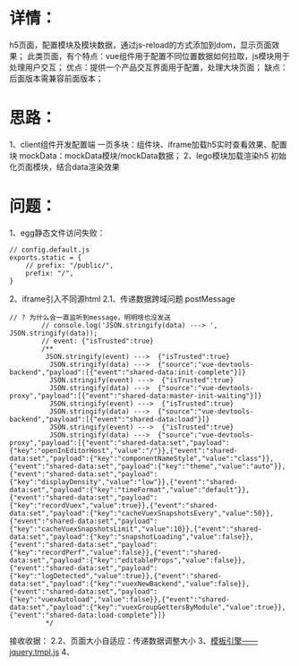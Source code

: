 # 详情：
h5页面，配置模块及模块数据，通过js-reload的方式添加到dom，显示页面效果；
此类页面，有个特点：vue组件用于配置不同位置数据如何拉取，js模块用于处理用户交互；
优点：提供一个产品交互界面用于配置，处理大块页面；
缺点：后面版本需兼容前面版本；
# 思路：
1、client组件开发配置端
一页多块：组件块、iframe加载h5实时查看效果、配置块
mockData：mockData模块/mockData数据；
2、lego模块加载渲染h5
初始化页面模块，结合data渲染效果

# 问题：
1、egg静态文件访问失败：
```
// config.default.js
exports.static = {
    // prefix: "/public/",
    prefix: "/",
}
```
2、iframe引入不同源html
2.1、传递数据跨域问题
postMessage
```
// ? 为什么会一直监听到message，明明啥也没发送
        // console.log('JSON.stringify(data) ---> ', JSON.stringify(data));
        // event: {"isTrusted":true}
        /**
         JSON.stringify(event) --->  {"isTrusted":true}
          JSON.stringify(data) --->  {"source":"vue-devtools-backend","payload":[{"event":"shared-data:init-complete"}]}
          JSON.stringify(event) --->  {"isTrusted":true}
          JSON.stringify(data) --->  {"source":"vue-devtools-proxy","payload":[{"event":"shared-data:master-init-waiting"}]}
          JSON.stringify(event) --->  {"isTrusted":true}
          JSON.stringify(data) --->  {"source":"vue-devtools-backend","payload":[{"event":"shared-data:load"}]}
          JSON.stringify(event) --->  {"isTrusted":true}
          JSON.stringify(data) --->  {"source":"vue-devtools-proxy","payload":[{"event":"shared-data:set","payload":{"key":"openInEditorHost","value":"/"}},{"event":"shared-data:set","payload":{"key":"componentNameStyle","value":"class"}},{"event":"shared-data:set","payload":{"key":"theme","value":"auto"}},{"event":"shared-data:set","payload":{"key":"displayDensity","value":"low"}},{"event":"shared-data:set","payload":{"key":"timeFormat","value":"default"}},{"event":"shared-data:set","payload":{"key":"recordVuex","value":true}},{"event":"shared-data:set","payload":{"key":"cacheVuexSnapshotsEvery","value":50}},{"event":"shared-data:set","payload":{"key":"cacheVuexSnapshotsLimit","value":10}},{"event":"shared-data:set","payload":{"key":"snapshotLoading","value":false}},{"event":"shared-data:set","payload":{"key":"recordPerf","value":false}},{"event":"shared-data:set","payload":{"key":"editableProps","value":false}},{"event":"shared-data:set","payload":{"key":"logDetected","value":true}},{"event":"shared-data:set","payload":{"key":"vuexNewBackend","value":false}},{"event":"shared-data:set","payload":{"key":"vuexAutoload","value":false}},{"event":"shared-data:set","payload":{"key":"vuexGroupGettersByModule","value":true}},{"event":"shared-data:load-complete"}]}
         */
```
接收收据：
2.2、页面大小自适应：传递数据调整大小
3、[模板引擎——jquery.tmpl.js](https://blog.csdn.net/weixin_30814319/article/details/96343052)
4、